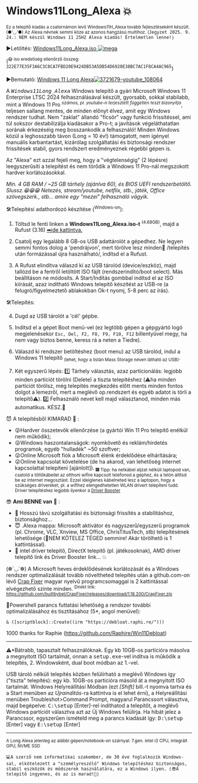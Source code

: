 # Windows11Long_Alexa 💥

<sup>Ez a telepítő kiadás a csatornámon levő Windows11H_Alexa tovább fejlesztéseként készült. (●'◡'●) Az Alexa névnek semmi köze az azonos hangzású multihoz.
(<tt>Jegyzet 2025. 9. 24.: NEM készül Windows 11 25H2 Alexa kiadás! Értelmetlen lenne!)</tt> 
</sup>

▶️Letöltés:
<a href="https://mega.nz/file/1IRyhIjb#yxWI9-Kp8kTr20mcY-SOENL4KkLg6_sSioQc-Q5f4e8" target="_blank">Windows11Long_Alexa.iso ![mega](https://github.com/user-attachments/assets/c4b28076-9177-45e7-817c-cb7323582bf2)</a>

(<sup>😷 iso eredetiség ellenőrző összeg:  <tt>322E77E35F3A6C3C8CA7FBD20E9424DB53A5DB54D6920E38BC7AC1F8CA4AC965</tt></sup>)

▶️Bemutató:
<a href="https://m.youtube.com/watch?v=Z-8IMalnQ2E" target="_blank">Windows 11 Long Alexa![3721679-youtube_108064](https://github.com/user-attachments/assets/64e3c576-240c-4fb0-a5ee-5a1bad9ea575)</a>


A <tt>*Windows11Long_Alexa*</tt> Windows telepítő a gyári Microsoft Windows 11 Enterprise LTSC 2024 felhasználásával készült, gyorsabb, sokkal stabilabb, mint a Windows 11 Pro <sup>*számos, pl. youtube-n terjesztett független teszt bizonyítja*</sup>, teljesen sallang mentes, de minden előnyt élvez, amit egy Windows rendszer tudhat. Nem "zaklat" állandó "fícsör" vagy funkció frissítéssel, ami túl sokszor destabilizálja kiadásakor a Pro-t; a javítások végeláthatatlan sorának érkezéséig meg bosszankodik a felhasználó! 
Minden Windows közül a leghosszabb távon (Long = 10 év!) támogatott, nem igényel manuális karbantartást, kizárólag szolgáltatási és biztonsági rendszer frissítések stabil, gyors rendszert eredményeznek régebbi gépen is.

Az "Alexa" ezt azzal fejeli meg, hogy a "végtelenségig" (2 lépésre) leegyszerűsíti a telepítést és nem törődik a Windows 11 Pro-nál megszokott hardver korlátozásokkal. 

*Min. 4 GB RAM / ~25 GB tárhely (ajánlva 60), és BIOS UEFI rendszerbetöltő. Slussz.😁😁😁 Netezés, stream/youtube, netflix, stb., játék, Office szövegszerk., stb... amire egy "mezei" felhasználó vágyik.*

🛠️Telepítési adathordozó készítése (<sup>Windows-on</sup>):

1. Töltsd le fenti linken a <b>Windows11Long_Alexa.iso-t</b> <sup>(4.68GB)</sup>, majd a Rufust (3.16) <a href="https://github.com/pbatard/rufus/releases/download/v3.16/rufus-3.16p.exe">➡ide kattintva.</a>

2. Csatolj egy legalább 8 GB-os USB adattárolót a gépedhez. Ne legyen semmi fontos dolog a 'pendrájvon', mert törölve lesz minden🚩 /telepítés után formázással újra használható/, indítsd el a Rufust.

3. A Rufust elindítva válaszd ki az USB tárolód (device/eszköz), majd tallózd be a fentről letöltött ISO fájlt (rendszerindító/boot select). Más beállításon ne módosíts. A Start/Indítás gombbal indítsd el az ISO kiírását, azaz indítható Windows telepítő készítést az USB-re (a felugró/figyelmeztető ablakokban Ok-t nyomj, 5-8 perc az írás).

🛠️Telepítés:

4. Dugd az USB tárolót a 'cél' gépbe.
5. Indítsd el a gépet Boot menü-vel (ez legtöbb gépen a gépgyártó logó megjelenésekor <code>Esc, Del, F2, F8, F9, F10, F12</code> billentyűvel megy, ha nem vagy biztos benne, keress rá a neten a Tiedre).

6. Válaszd ki rendszer betöltéshez (boot menu) az USB tárolód, indul a Windows 11 telepítő <sub>(lehet, hogy a listán Mass Storage néven látható az USB)</sub>.

7. Két egyszerű lépés:
   1️⃣ Tárhely választás, azaz partícionálás: legjobb minden partíciót törölni (Delete) a tiszta telepítéshez (⚠️ha minden partíciót törölsz, még telepítés megkezdés előtt ments minden fontos dolgot a lemezről, mert a meglévő op.rendszert és egyéb adatot is törli a telepítő⚠️).
   2️⃣ Felhasználó nevet kell majd választanod, minden más automatikus. KÉSZ.🔮

😈 A telepítésből KIMARAD 💩 :

- 😜Hardver összetevők ellenőrzése (a gyártói Win 11 Pro telepítő enélkül nem működik);
- 😜Windows haszontalanságok: nyomkövető és reklám/hirdetés programok, egyéb "hulladék" ~50 szoftver;
- 😜Online Microsoft fiók a Microsoft élénk érdeklődése elhárítására; 
- 😜Online kapcsolat követelése (de ha akarod, van lehetőség internet kapcsolattal telepíteni [ajánlott]). <sub>🎆 Tipp: ha netkábel aljzat nélküli laptopod van, csatold a töltőkábellel az otthoni wifire kapcsolt telefonod a géphez, és a telón állítsd be az internet megosztást. Ezzel ideiglenes kábelneted lesz a laptopon, hogy a szükséges drivereket, pl. a wifihez elengedhetetlen WLAN drivert telepíteni tudd. Driver telepítéshez legjobb ilyenkor a <a href="https://www.iobit.com/en/driver-booster.php">Driver Booster</a><sup>


😎 <b>Ami BENNE van</b> 👀 :

- 💫 Hosszú távú szolgáltatási és biztonsági frissítés a stabilitáshoz, biztonsághoz...
- 😇 .Alexa mappa: Microsoft aktivátor és nagyszerű/egyszerű programok (pl. Chrome, VLC, Xnview, MS Office, ChrisTitusTech, stb) telepítésének lehetősége (🥳NEM KÖTELEZ TÉGED semmire! Akár törölhető is 1 kattintással).
- 🥇 intel driver telepítő, DirectX telepítő (pl. játékosoknak), AMD driver telepítő link és Driver Booster link... 💥

(❁´◡`❁) A Microsoft heves érdeklődésének korlátozását és a Windows rendszer optimalizálását tovább növeltheted telepítés után a github.com-on lévő <a href="https://github.com/builtbybel/Crapfixer">Crap Fixer</a> magyar nyelvű programcsomaggal is 2 kattintással elvégezhető szinte minden. <sup>Direkt link: https://github.com/builtbybel/CrapFixer/releases/download/1.18.200/CrapFixer.zip</sup>


🥇Powershell parancs futtatási lehetőség a rendszer további optimalizálásához és tisztításához (5*, angol menüvel): 
~~~
& ([scriptblock]::Create((irm "https://debloat.raphi.re/")))
~~~
1000 thanks for Raphie (https://github.com/Raphire/Win11Debloat)
<hr>
⚠*Bátrabb, tapasztalt felhasználóknak. Egy kb 10GB-os partícióra másolva a megnyitott ISO tartalmát, onnan a <tt>setup.exe</tt>-vel indítva is működik a telepítés, 2. Windowsként, dual boot módban az 1.-vel. 

USB tároló nélküli telepítés közben felülírható a meglévő Windows így ("tiszta" telepítés): egy kb. 10GB-os partícióra másold át a megnyitott ISO tartalmát. Windows Helyreállítási Módban (ezt *[Shift]* bill.-t nyomva tartva és a Start menüben az *Újraindítás*-ra kattintva is el lehet érni), a Helyreállítási menüben Troubleshot>Command Prompt, magyarul Parancssort választva, majd begépelve: <tt>C:\setup</tt> [Enter]-rel indíthatod a telepítőt, a meglévő Windows partíciót választva azt az Új Windows felülírja. Ha hibát jelez a Parancssor, egyszerűen ismételd meg a parancs kiadását így: <tt>D:\setup</tt> [Enter] vagy <tt>E:\setup</tt> [Enter]

<hr>
<sup>A Long Alexa jelenleg az alábbi gépen/notebook-on szárnyal: 7.gen. intel i3 CPU, integrált GPU, NVME SSD</sup>

<tt><sub>💻A szerző nem informatikai szakember, de 30 éve foglalkozik Windows-sal, elkötelezett a "személyreszóló" Windows telepítéshez biztonságos, stabil eszközök és módszerek használatára, ez a Windows ilyen. (😎A telepítő ingyenes, és az is marad!💝)</sub></sub></tt>
